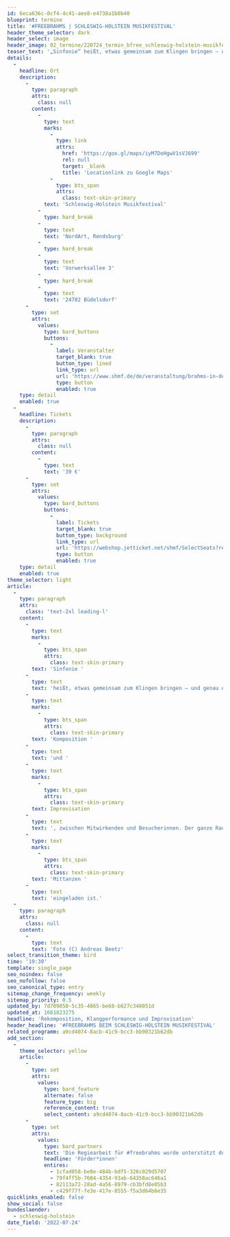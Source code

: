 ```yaml
---
id: 6eca636c-0cf4-4c41-aee8-e4738a1b0b40
blueprint: termine
title: '#FREEBRAHMS | SCHLESWIG-HOLSTEIN MUSIKFESTIVAL'
header_theme_selector: dark
header_select: image
header_image: 02_termine/220724_termin_bfree_schleswig-holstein-musikfestival_(c)_andreas-beetz.jpg
teaser_text: '„Sinfonie“ heißt, etwas gemeinsam zum Klingen bringen – und genau das tun die 30 jungen, genreübergreifenden Musiker*innen des Stegreif Orchesters in #freebrahms mit Brahms‘ Dritter.'
details:
  -
    headline: Ort
    description:
      -
        type: paragraph
        attrs:
          class: null
        content:
          -
            type: text
            marks:
              -
                type: link
                attrs:
                  href: 'https://goo.gl/maps/iyM7DoHgwV1sVJ699'
                  rel: null
                  target: _blank
                  title: 'Locationlink zu Google Maps'
              -
                type: bts_span
                attrs:
                  class: text-skin-primary
            text: 'Schleswig-Holstein Musikfestival'
          -
            type: hard_break
          -
            type: text
            text: 'NordArt, Rendsburg'
          -
            type: hard_break
          -
            type: text
            text: 'Vorwerksallee 3'
          -
            type: hard_break
          -
            type: text
            text: '24782 Büdelsdorf'
      -
        type: set
        attrs:
          values:
            type: bard_buttons
            buttons:
              -
                label: Veranstalter
                target_blank: true
                button_type: lined
                link_type: url
                url: 'https://www.shmf.de/de/veranstaltung/brahms-in-der-nordart-1431'
                type: button
                enabled: true
    type: detail
    enabled: true
  -
    headline: Tickets
    description:
      -
        type: paragraph
        attrs:
          class: null
        content:
          -
            type: text
            text: '39 €'
      -
        type: set
        attrs:
          values:
            type: bard_buttons
            buttons:
              -
                label: Tickets
                target_blank: true
                button_type: background
                link_type: url
                url: 'https://webshop.jetticket.net/shmf/SelectSeats?ret=2&eventid=2368&e=2368'
                type: button
                enabled: true
    type: detail
    enabled: true
theme_selector: light
article:
  -
    type: paragraph
    attrs:
      class: 'text-2xl leading-l'
    content:
      -
        type: text
        marks:
          -
            type: bts_span
            attrs:
              class: text-skin-primary
        text: 'Sinfonie '
      -
        type: text
        text: 'heißt, etwas gemeinsam zum Klingen bringen – und genau das tun die 30 jungen, genreübergreifenden Musiker*innen des Stegreif Orchesters in #freebrahms mit Brahms‘ Dritter. Ausgangspunkt ist die eigene Stimme – metaphorisch und wörtlich, denn #freebrahms beginnt und endet mit Gesang. In vier 15-minütigen Sätzen, deren Klänge von Rock- und Balkanmusik, meditativen Flächen und Balladen bis hin zu Salsa-Rhythmen reichen, wird die Sinfonie unter Hinzunahme von E-Gitarre, Drumset und Saxofon entfesselt. Im Jetzt, bewegt, auswendig und ohne Dirigent entsteht eine Performance, die Grenzen sprengt zwischen '
      -
        type: text
        marks:
          -
            type: bts_span
            attrs:
              class: text-skin-primary
        text: 'Komposition '
      -
        type: text
        text: 'und '
      -
        type: text
        marks:
          -
            type: bts_span
            attrs:
              class: text-skin-primary
        text: Improvisation
      -
        type: text
        text: ', zwischen Mitwirkenden und Besucherinnen. Der ganze Raum wird zur Bühne, auf der sich auch das Publikum frei bewegen, von der Musik treiben lassen kann und zum '
      -
        type: text
        marks:
          -
            type: bts_span
            attrs:
              class: text-skin-primary
        text: 'Mittanzen '
      -
        type: text
        text: 'eingeladen ist.'
  -
    type: paragraph
    attrs:
      class: null
    content:
      -
        type: text
        text: 'Foto (C) Andreas Beetz'
select_transition_theme: bird
time: '19:30'
template: single_page
seo_noindex: false
seo_nofollow: false
seo_canonical_type: entry
sitemap_change_frequency: weekly
sitemap_priority: 0.5
updated_by: 7d709850-5c35-4065-be68-b627c348051d
updated_at: 1661823275
headline: 'Rekomposition, Klangperformance und Improvisation'
header_headline: '#FREEBRAHMS BEIM SCHLESWIG-HOLSTEIN MUSIKFESTIVAL'
related_programm: a9cd4074-8acb-41c9-bcc3-bb90321b62db
add_section:
  -
    theme_selector: yellow
    article:
      -
        type: set
        attrs:
          values:
            type: bard_feature
            alternate: false
            feature_type: big
            reference_content: true
            select_content: a9cd4074-8acb-41c9-bcc3-bb90321b62db
      -
        type: set
        attrs:
          values:
            type: bard_partners
            text: 'Die Regiearbeit für #freebrahms wurde unterstützt durch das Ministère de la Culture Luxembourg. Das Stegreif Orchester ist Künstler des Fellowship-Programms #bebeethoven, einem Projekt von PODIUM Esslingen anlässlich des Beethoven Jubiläums 2020, gefördert von der Kulturstiftung des Bundes. Dieses Konzert wird gefördert durch die ZEIT-Stiftung Ebelin und Gerd Bucerius, Hamburg.'
            headline: 'Förder*innen'
            entires:
              - 1cfad058-be0e-484b-bdf5-326c029d5707
              - 79f4ff5b-7604-4354-93ab-64358ac646a1
              - 82113a72-28ad-4a56-8979-cb3bfd8e05b3
              - c429f77f-fe3e-417e-8555-f5a3d64b6e35
quicklinks_enabled: false
show_social: false
bundeslaender:
  - schleswig-holstein
date_field: '2022-07-24'
---
```

